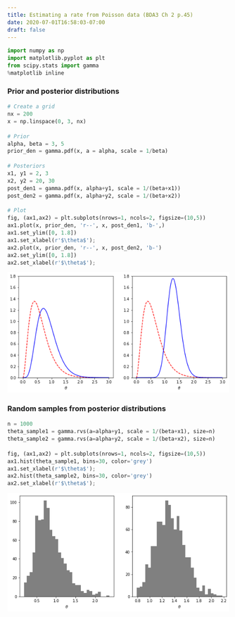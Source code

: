 ```yaml
---
title: Estimating a rate from Poisson data (BDA3 Ch 2 p.45)
date: 2020-07-01T16:58:03-07:00
draft: false
---
```



```python
import numpy as np
import matplotlib.pyplot as plt
from scipy.stats import gamma
%matplotlib inline
```

### Prior and posterior distributions


```python
# Create a grid
nx = 200
x = np.linspace(0, 3, nx)

# Prior
alpha, beta = 3, 5
prior_den = gamma.pdf(x, a = alpha, scale = 1/beta)

# Posteriors
x1, y1 = 2, 3
x2, y2 = 20, 30
post_den1 = gamma.pdf(x, alpha+y1, scale = 1/(beta+x1))
post_den2 = gamma.pdf(x, alpha+y2, scale = 1/(beta+x2))

# Plot
fig, (ax1,ax2) = plt.subplots(nrows=1, ncols=2, figsize=(10,5))
ax1.plot(x, prior_den, 'r--', x, post_den1, 'b-',)
ax1.set_ylim([0, 1.8])
ax1.set_xlabel(r'$\theta$');
ax2.plot(x, prior_den, 'r--', x, post_den2, 'b-')
ax2.set_ylim([0, 1.8])
ax2.set_xlabel(r'$\theta$');

```


![png](./Estimate_asthma_mortality_rate_3_0.png)


### Random samples from posterior distributions


```python
n = 1000
theta_sample1 = gamma.rvs(a=alpha+y1, scale = 1/(beta+x1), size=n)
theta_sample2 = gamma.rvs(a=alpha+y2, scale = 1/(beta+x2), size=n)

fig, (ax1,ax2) = plt.subplots(nrows=1, ncols=2, figsize=(10,5))
ax1.hist(theta_sample1, bins=30, color='grey')
ax1.set_xlabel(r'$\theta$');
ax2.hist(theta_sample2, bins=30, color='grey')
ax2.set_xlabel(r'$\theta$');
```


![png](./Estimate_asthma_mortality_rate_5_0.png)


